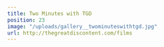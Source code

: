 ```yaml
---
title: Two Minutes with TGD
position: 23
image: "/uploads/gallery__twominuteswithtgd.jpg"
url: http://thegreatdiscontent.com/films
---
```


